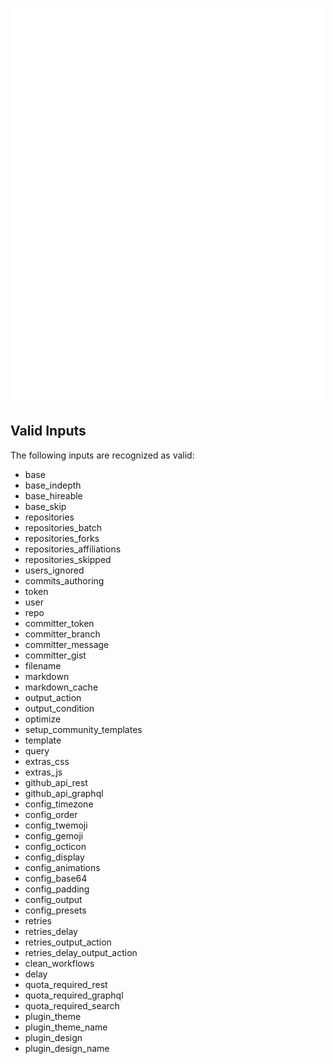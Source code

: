 ![Metrics](/github-metrics.svg)

## Valid Inputs

The following inputs are recognized as valid:

- base
- base_indepth
- base_hireable
- base_skip
- repositories
- repositories_batch
- repositories_forks
- repositories_affiliations
- repositories_skipped
- users_ignored
- commits_authoring
- token
- user
- repo
- committer_token
- committer_branch
- committer_message
- committer_gist
- filename
- markdown
- markdown_cache
- output_action
- output_condition
- optimize
- setup_community_templates
- template
- query
- extras_css
- extras_js
- github_api_rest
- github_api_graphql
- config_timezone
- config_order
- config_twemoji
- config_gemoji
- config_octicon
- config_display
- config_animations
- config_base64
- config_padding
- config_output
- config_presets
- retries
- retries_delay
- retries_output_action
- retries_delay_output_action
- clean_workflows
- delay
- quota_required_rest
- quota_required_graphql
- quota_required_search
- plugin_theme
- plugin_theme_name
- plugin_design
- plugin_design_name
